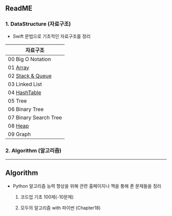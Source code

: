 ## ReadME

### 1. DataStructure (자료구조)

- Swift 문법으로 기초적인 자료구조를 정리

| 자료구조                                                     |
| ------------------------------------------------------------ |
| 00 Big O Notation                                            |
| 01 [Array](https://github.com/suhyeon4820/Algorithm/blob/master/%5BDataStructure%5D%2001%20Array.md) |
| 02 [Stack & Queue](https://github.com/suhyeon4820/Algorithm/blob/master/%5BDataStructure%5D%2002%20Stack%20%26%20Queue.md) |
| 03 Linked List                                               |
| 04 [HashTable](https://github.com/suhyeon4820/Algorithm/blob/master/%5BDataStructure%5D%2004%20HashTable.md) |
| 05 Tree                                                      |
| 06 Binary Tree                                               |
| 07 Binary Search Tree                                        |
| 08 [Heap](https://github.com/suhyeon4820/Algorithm/blob/master/%5BDataStructure%5D%2008%20Heap.md) |
| 09 Graph                                                     |



### 2. Algorithm (알고리즘)





---



##  Algorithm

- Python 알고리즘 능력 향상을 위해 관련 홈페이지나 책을 통해 푼 문제들을 정리

  1) 코드업 기초 100제(-10문제)
  
  2) 모두의 알고리즘 with 파이썬 (Chapter18)

